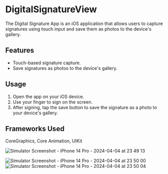 # DigitalSignatureView

The Digital Signature App is an iOS application that allows users to capture signatures using touch input and save them as photos to the device's gallery.

## Features

- Touch-based signature capture.
- Save signatures as photos to the device's gallery.

## Usage

1. Open the app on your iOS device.
2. Use your finger to sign on the screen.
3. After signing, tap the save button to save the signature as a photo to your device's gallery.

## Frameworks Used
CoreGraphics, Core Animation, UIKit

![Simulator Screenshot - iPhone 14 Pro - 2024-04-04 at 23 49 13](https://github.com/Vishal32197/DigitalSignatureView/assets/32012663/0c013ad0-2ddc-4bde-970a-3c84b767e32c)

![Simulator Screenshot - iPhone 14 Pro - 2024-04-04 at 23 50 00](https://github.com/Vishal32197/DigitalSignatureView/assets/32012663/4676d24a-c37a-4beb-b172-81ce3e76b8c1)
![Simulator Screenshot - iPhone 14 Pro - 2024-04-04 at 23 50 04](https://github.com/Vishal32197/DigitalSignatureView/assets/32012663/e8110b4e-2c79-4102-90ce-9276a74413f4)
